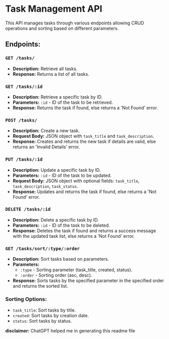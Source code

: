 # Task Management API

This API manages tasks through various endpoints allowing CRUD operations and sorting based on different parameters.

## Endpoints:

### `GET /tasks/`

- **Description:** Retrieve all tasks.
- **Response:** Returns a list of all tasks.

### `GET /tasks/:id`

- **Description:** Retrieve a specific task by ID.
- **Parameters:** `:id` - ID of the task to be retrieved.
- **Response:** Returns the task if found, else returns a 'Not Found' error.

### `POST /tasks/`

- **Description:** Create a new task.
- **Request Body:** JSON object with `task_title` and `task_description`.
- **Response:** Creates and returns the new task if details are valid, else returns an 'Invalid Details' error.

### `PUT /tasks/:id`

- **Description:** Update a specific task by ID.
- **Parameters:** `:id` - ID of the task to be updated.
- **Request Body:** JSON object with optional fields: `task_title`, `task_description`, `task_status`.
- **Response:** Updates and returns the task if found, else returns a 'Not Found' error.

### `DELETE /tasks/:id`

- **Description:** Delete a specific task by ID.
- **Parameters:** `:id` - ID of the task to be deleted.
- **Response:** Deletes the task if found and returns a success message with the updated task list, else returns a 'Not Found' error.

### `GET /tasks/sort/:type/:order`

- **Description:** Sort tasks based on parameters.
- **Parameters:**
  - `:type` - Sorting parameter (task_title, created, status).
  - `:order` - Sorting order (asc, desc).
- **Response:** Sorts tasks by the specified parameter in the specified order and returns the sorted list.

### Sorting Options:

- `task_title`: Sort tasks by title.
- `created`: Sort tasks by creation date.
- `status`: Sort tasks by status.

**disclaimer:** ChatGPT helped me in generating this readme file
